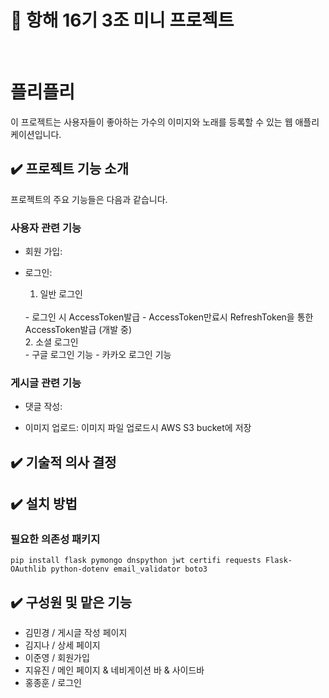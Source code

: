 # 🚢 항해 16기 3조 미니 프로젝트
</br>

# 플리플리
이 프로젝트는 사용자들이 좋아하는 가수의 이미지와 노래를 등록할 수 있는 웹 애플리케이션입니다.


## ✔️ 프로젝트 기능 소개
프로젝트의 주요 기능들은 다음과 같습니다.

### 사용자 관련 기능

- 회원 가입:
 
- 로그인:
  1. 일반 로그인
  </br>
  - 로그인 시 AccessToken발급
  - AccessToken만료시 RefreshToken을 통한 AccessToken발급 (개발 중)
  </br>
  2. 소셜 로그인
  </br>
  - 구글 로그인 기능
  - 카카오 로그인 기능

### 게시글 관련 기능

- 댓글 작성:

- 이미지 업로드: 이미지 파일 업로드시 AWS S3 bucket에 저장


## ✔️ 기술적 의사 결정

## ✔️ 설치 방법
### 필요한 의존성 패키지
```
pip install flask pymongo dnspython jwt certifi requests Flask-OAuthlib python-dotenv email_validator boto3
```

## ✔️ 구성원 및 맡은 기능
+ 김민경 / 게시글 작성 페이지
+ 김지나 / 상세 페이지
+ 이준영 / 회원가입
+ 지유진 / 메인 페이지 & 네비게이션 바 & 사이드바
+ 홍종훈 / 로그인
